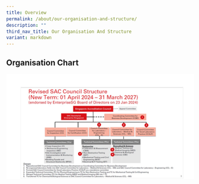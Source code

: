 ```yaml
---
title: Overview
permalink: /about/our-organisation-and-structure/
description: ""
third_nav_title: Our Organisation And Structure
variant: markdown
---
```

## Organisation Chart



![SAC Council 2024](/images/about/our-organisation-structure/sac_council_2024.jpg)